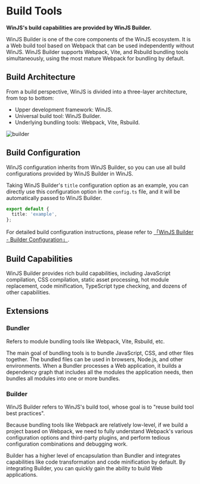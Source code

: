 # Build Tools

**WinJS's build capabilities are provided by WinJS Builder.**

WinJS Builder is one of the core components of the WinJS ecosystem. It is a Web build tool based on Webpack that can be used independently without WinJS. WinJS Builder supports Webpack, Vite, and Rsbuild bundling tools simultaneously, using the most mature Webpack for bundling by default.

## Build Architecture

From a build perspective, WinJS is divided into a three-layer architecture, from top to bottom:

- Upper development framework: WinJS.
- Universal build tool: WinJS Builder.
- Underlying bundling tools: Webpack, Vite, Rsbuild.

![builder](/images/guide/builder-layers.jpg)

## Build Configuration

WinJS configuration inherits from WinJS Builder, so you can use all build configurations provided by WinJS Builder in WinJS.

Taking WinJS Builder's `title` configuration option as an example, you can directly use this configuration option in the `config.ts` file, and it will be automatically passed to WinJS Builder.

```ts 
export default {
  title: 'example',
};
```

For detailed build configuration instructions, please refer to [「WinJS Builder - Builder Configuration」](../config/config.md).

## Build Capabilities

WinJS Builder provides rich build capabilities, including JavaScript compilation, CSS compilation, static asset processing, hot module replacement, code minification, TypeScript type checking, and dozens of other capabilities.
 
## Extensions

### Bundler
Refers to module bundling tools like Webpack, Vite, Rsbuild, etc.

The main goal of bundling tools is to bundle JavaScript, CSS, and other files together. The bundled files can be used in browsers, Node.js, and other environments. When a Bundler processes a Web application, it builds a dependency graph that includes all the modules the application needs, then bundles all modules into one or more bundles.

### Builder
WinJS Builder refers to WinJS's build tool, whose goal is to "reuse build tool best practices".

Because bundling tools like Webpack are relatively low-level, if we build a project based on Webpack, we need to fully understand Webpack's various configuration options and third-party plugins, and perform tedious configuration combinations and debugging work.

Builder has a higher level of encapsulation than Bundler and integrates capabilities like code transformation and code minification by default. By integrating Builder, you can quickly gain the ability to build Web applications.

